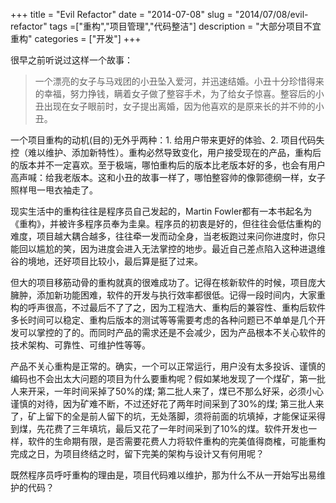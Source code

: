 +++
title = "Evil Refactor"
date = "2014-07-08"
slug = "2014/07/08/evil-refactor"
tags =["重构","项目管理","代码整洁"]
description = "大部分项目不宜重构"
categories = ["开发"]
+++

很早之前听说过这样一个故事：
> 一个漂亮的女子与马戏团的小丑坠入爱河，并迅速结婚。小丑十分珍惜得来的幸福，努力挣钱，瞒着女子做了整容手术，为了给女子惊喜。整容后的小丑出现在女子眼前时，女子提出离婚，因为他喜欢的是原来长的并不帅的小丑。

一个项目重构的动机(目的)无外乎两种：1. 给用户带来更好的体验、2. 项目代码失控（难以维护、添加新特性）。重构必然导致变化，用户接受现在的产品，重构后的版本并不一定喜欢。至于极端，哪怕重构后的版本比老版本好的多，也会有用户高声喊：给我老版本。这和小丑的故事一样了，哪怕整容帅的像郭德纲一样，女子照样甩一甩衣袖走了。

现实生活中的重构往往是程序员自己发起的，Martin Fowler都有一本书起名为《重构》，并被许多程序员奉为圭臬。程序员的初衷是好的，但往往会低估重构的难度，项目越大耦合越多，往往牵一发而动全身，当老板跑过来问你进度时，你只能回以尴尬的笑，因为进度会进入无法掌控的地步。最近自己差点陷入这种进退维谷的境地，还好项目比较小，最后算是挺了过来。

但大的项目移筋动骨的重构就真的很难成功了。记得在核新软件的时候，项目庞大臃肿，添加新功能困难，软件的开发与执行效率都很低。记得一段时间内，大家重构的呼声很高，不过最后不了了之，因为工程浩大、重构后的兼容性、重构后软件多长时间可以稳定、重构后版本的测试等等需要考虑的各种问题已不单单是几个开发可以掌控的了的。而同时产品的需求还是不会减少，因为产品根本不关心软件的技术架构、可靠性、可维护性等等。

产品不关心重构是正常的。确实，一个可以正常运行，用户没有太多投诉、谨慎的编码也不会出太大问题的项目为什么要重构呢？假如某地发现了一个煤矿，第一批人来开采，一年时间采掉了50%的煤; 第二批人来了，煤已不那么好采，必须小心谨慎的对待，因为矿难不断，不过还好花了两年时间采到了30%的煤; 第三批人来了，矿上留下的全是前人留下的坑，无处落脚，须将前面的坑填掉，才能保证采得到煤，先花费了三年填坑，最后又花了一年时间采到了10%的煤。软件开发也一样，软件的生命期有限，是否需要花费人力将软件重构的完美值得商榷，可能重构完成之日，为项目终结之时，留下完美的架构与设计又有何用呢？


既然程序员呼吁重构的理由是，项目代码难以维护，那为什么不从一开始写出易维护的代码？








